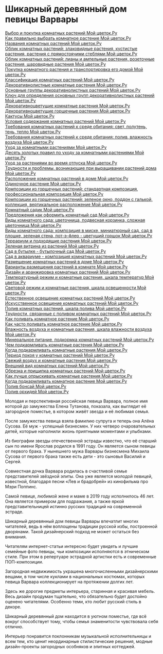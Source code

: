 <h1>Шикарный деревянный дом певицы Варвары</h1>

<p>
<a href="http://www.ma-fleur.ru/index.php?page=21">Выбор и покупка комнатных растений Мой цветок.Ру</a><br>
<a href="http://www.ma-fleur.ru/index.php?page=22">Как правильно выбрать комнатное растение Мой цветок.Ру</a><br>
<a href="http://www.ma-fleur.ru/index.php?page=23">Названия комнатных растений Мой цветок.Ру</a><br>
<a href="http://www.ma-fleur.ru/index.php?page=24">Облик комнатных растений: злаковидные растения, кустистые растения, растения с прямостоячими стеблями Мой цветок.Ру</a><br>
<a href="http://www.ma-fleur.ru/index.php?page=25">Облик комнатных растений: лианы и ампельные растения, розеточные растения, шаровидные растения Мой цветок.Ру</a><br>
<a href="http://www.ma-fleur.ru/index.php?page=26">Покупка комнатного растения и транспортировка его домой Мой цветок.Ру</a><br>
<a href="http://www.ma-fleur.ru/index.php?page=27">Классификация комнатных растений Мой цветок.Ру</a><br>
<a href="http://www.ma-fleur.ru/index.php?page=28">Декоративнолистные комнатные растения Мой цветок.Ру</a><br>
<a href="http://www.ma-fleur.ru/index.php?page=29">Основные группы декоративнолистных растений Мой цветок.Ру</a><br>
<a href="http://www.ma-fleur.ru/index.php?page=30">Ключ для определения основных групп декоративнолистных растений Мой цветок.Ру</a><br>
<a href="http://www.ma-fleur.ru/index.php?page=31">Декоративноцветущие комнатные растения Мой цветок.Ру</a><br>
<a href="http://www.ma-fleur.ru/index.php?page=32">Декоративноцветущие горшечные растения Мой цветок.Ру</a><br>
<a href="http://www.ma-fleur.ru/index.php?page=33">Кактусы Мой цветок.Ру</a><br>
<a href="http://www.ma-fleur.ru/index.php?page=34">Условия содержания комнатных растений Мой цветок.Ру</a><br>
<a href="http://www.ma-fleur.ru/index.php?page=35">Требования комнатных растений к среде обитания: свет, полутень, тень, тепло Мой цветок.Ру</a><br>
<a href="http://www.ma-fleur.ru/index.php?page=36">Требования комнатных растений к среде обитания: полив, влажность воздуха Мой цветок.Ру</a><br>
<a href="http://www.ma-fleur.ru/index.php?page=37">Уход за комнатными растениями Мой цветок.Ру</a><br>
<a href="http://www.ma-fleur.ru/index.php?page=38">Десять золотых правил по уходу за комнатными растениями Мой цветок.Ру</a><br>
<a href="http://www.ma-fleur.ru/index.php?page=39">Уход за растениями во время отпуска Мой цветок.Ру</a><br>
<a href="http://www.ma-fleur.ru/index.php?page=40">Трудности и проблемы, возникающие при выращивании растений дома Мой цветок.Ру</a><br>
<a href="http://www.ma-fleur.ru/index.php?page=41">Расположение комнатных растений в доме Мой цветок.Ру</a><br>
<a href="http://www.ma-fleur.ru/index.php?page=42">Одиночное растение Мой цветок.Ру</a><br>
<a href="http://www.ma-fleur.ru/index.php?page=43">Композиции из горшечных растений: стандартная композиция, профессиональная композиция Мой цветок.Ру</a><br>
<a href="http://www.ma-fleur.ru/index.php?page=44">Композиции из горшечных растений: зеленое окно, поддон с галькой, коллекция, вертикальное расположение Мой цветок.Ру</a><br>
<a href="http://www.ma-fleur.ru/index.php?page=45">Комнатный садик Мой цветок.Ру</a><br>
<a href="http://www.ma-fleur.ru/index.php?page=46">Предложения как оформить комнатный сад Мой цветок.Ру</a><br>
<a href="http://www.ma-fleur.ru/index.php?page=47">Виды комнатного сада: цветочница, подвесная корзинка, сложная цветочница Мой цветок.Ру</a><br>
<a href="http://www.ma-fleur.ru/index.php?page=48">Виды комнатного сада: композиция в миске, миниатюрный сад, сад в плошке, зеленая стена, пот-э-флер - цветущий горшок Мой цветок.Ру</a><br>
<a href="http://www.ma-fleur.ru/index.php?page=49">Террариум и подходящие растения Мой цветок.Ру</a><br>
<a href="http://www.ma-fleur.ru/index.php?page=50">Зеленая витрина из растений Мой цветок.Ру</a><br>
<a href="http://www.ma-fleur.ru/index.php?page=51">Сад в бутылке - бутылочный сад Мой цветок.Ру</a><br>
<a href="http://www.ma-fleur.ru/index.php?page=52">Сад в аквариуме - композиция комнатных растений Мой цветок.Ру</a><br>
<a href="http://www.ma-fleur.ru/index.php?page=53">Размещение комнатных растений в доме Мой цветок.Ру</a><br>
<a href="http://www.ma-fleur.ru/index.php?page=54">Варианты размещения растений в комнате Мой цветок.Ру</a><br>
<a href="http://www.ma-fleur.ru/index.php?page=55">Дизайн и аранжировка комнатных растений Мой цветок.Ру</a><br>
<a href="http://www.ma-fleur.ru/index.php?page=56">Температурный режим и комнатные растения, шкала температур Мой цветок.Ру</a><br>
<a href="http://www.ma-fleur.ru/index.php?page=57">Световой режим и комнатные растения, шкала освещенности Мой цветок.Ру</a><br>
<a href="http://www.ma-fleur.ru/index.php?page=58">Естественное освещение комнатных растений Мой цветок.Ру</a><br>
<a href="http://www.ma-fleur.ru/index.php?page=59">Искусственное освещение комнатных растений Мой цветок.Ру</a><br>
<a href="http://www.ma-fleur.ru/index.php?page=60">Полив комнатных растений, шкала полива Мой цветок.Ру</a><br>
<a href="http://www.ma-fleur.ru/index.php?page=61">Трудности, связанные с поливом комнатных растений Мой цветок.Ру</a><br>
<a href="http://www.ma-fleur.ru/index.php?page=62">Как поливать комнатное растение Мой цветок.Ру</a><br>
<a href="http://www.ma-fleur.ru/index.php?page=63">Как часто поливать комнатное растение Мой цветок.Ру</a><br>
<a href="http://www.ma-fleur.ru/index.php?page=64">Влажность воздуха и комнатные растения, шкала влажности воздуха Мой цветок.Ру</a><br>
<a href="http://www.ma-fleur.ru/index.php?page=65">Минеральное питание, подкормка комнатных растений Мой цветок.Ру</a><br>
<a href="http://www.ma-fleur.ru/index.php?page=66">Чем подкармливать комнатные растения Мой цветок.Ру</a><br>
<a href="http://www.ma-fleur.ru/index.php?page=67">Когда подкармливать комнатные растения Мой цветок.Ру</a><br>
<a href="http://www.ma-fleur.ru/index.php?page=68">Период покоя у комнатных растений Мой цветок.Ру</a><br>
<a href="http://www.ma-fleur.ru/index.php?page=69">Свежий воздух и комнатные растения Мой цветок.Ру</a><br>
<a href="http://www.ma-fleur.ru/index.php?page=70">Внешний вид комнатных растений Мой цветок.Ру</a><br>
<a href="http://www.ma-fleur.ru/index.php?page=71">Обрезка и прищипка комнатных растений Мой цветок.Ру</a><br>
<a href="http://www.ma-fleur.ru/index.php?page=72">Как лучше опрыскивать комнатные растения Мой цветок.Ру</a><br>
<a href="http://www.ma-fleur.ru/index.php?page=73">Когда подкармливать комнатное растение Мой цветок.Ру</a><br>
<a href="http://www.ma-fleur.ru/index.php?page=74">Полив бонсай Мой цветок.Ру</a><br>
<a href="http://www.ma-fleur.ru/index.php?page=75">Полив орхидей Мой цветок.Ру</a><br>
</p>

<p>Молодая и перспективная российская певица Варвара, полное имя которой до замужества Елена Тутанова, показала, как выглядит её загородное поместье, в котором живёт звезда и её любимая семья.</p>
<p>После замужества певица взяла фамилию супруга и теперь она Алёна Сусова. Её муж - успешный бизнесмен. У них четверо очаровательных детей, которые наполнили жизнь приятными моментами и улыбками.</p>
<p>Из биографии звезды отечественной эстрады известно, что её старший сын по имени Ярослав родился в 1991 году. Он является сыном певицы от первого брака. У нынешнего мужа Варвары бизнесмена Михаила Сусова от первого брака также есть дети - это сыновья Василий и Сергей.</p>
<p>Совместная дочка Варвара родилась в счастливой семье представителей звёздной элиты. Она уже является молодой певицей, известной, благодаря песни «Лев и брадобрей» из кинофильма про Мэри Поппинс.</p>
<p>Самой певице, любимой жене и маме в 2019 году исполнилось 46 лет. Она является примером для подражания, а также яркой представительницей истинно русских традиций на современной эстраде.</p>
<p>Шикарный деревянный дом певицы Варвары впечатлит многих читателей, ведь в нём воплощены традиции русской избы, построенной дворянами. Такой дизайнерский подход не может остаться без внимания.</p>
<p>Читателям интернет-статьи интересно будет увидеть и лучшие семейные фото певицы, чьи композиции исполняются в этническом стиле. При этом в репертуаре эстрадной артистки есть и современные ПОП-композиции.</p>
<p>Загородная недвижимость украшена многочисленными дизайнерскими вещами, в том числе куклами в национальных костюмах, которых певица Варвара коллекционирует на протяжении долгих лет.</p>
<p>Здесь же дорогие предметы интерьера, старинная и красивая мебель. Весь дизайн продуман тщательно, что обязательно будет достойно оценено читателями. Особенно теми, кто любит русский стиль в декоре.</p>
<p>Шикарный деревянный дом находится в уютном поместье, где всё вокруг способствует тому, чтобы семья знаменитости чувствовала себя отлично.</p>
<p>Интерьер понравится поклонникам музыкальной исполнительницы и всем тем, кто ценит неординарные стилистические решения, модные дизайн-проекты загородных особняков и элитных коттеджей.</p>
